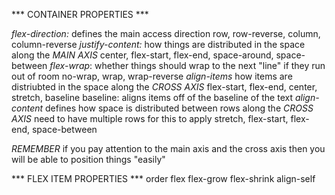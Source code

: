 *** CONTAINER PROPERTIES ***

*flex-direction:*
  defines the main access direction
  row, row-reverse, column, column-reverse
*justify-content:*
  how things are distributed in the space along the *MAIN AXIS*
  center, flex-start, flex-end, space-around, space-between
*flex-wrap*:
  whether things should wrap to the next "line" if they run out of room
  no-wrap, wrap, wrap-reverse
*align-items*
  how items are distriubted in the space along the *CROSS AXIS*
  flex-start, flex-end, center, stretch, baseline
    baseline: aligns items off of the baseline of the text
*align-content*
  defines how space is distributed between rows along the *CROSS AXIS*
  need to have multiple rows for this to apply
  stretch, flex-start, flex-end, space-between

*REMEMBER*
  if you pay attention to the main axis and the cross axis then
  you will be able to position things "easily"



*** FLEX ITEM PROPERTIES ***
           order
           flex
         flex-grow
        flex-shrink
         align-self

